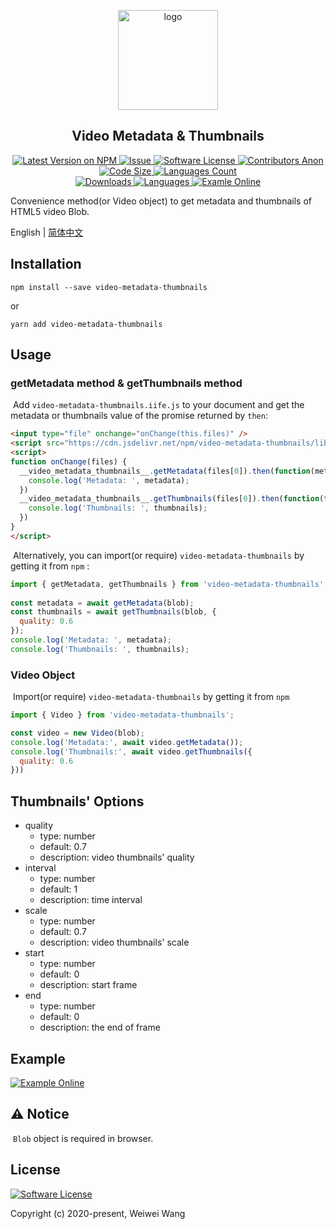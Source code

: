 <p align="center">
  <a href="https://www.ellow.cn/examples/video-metadata-thumbnails/index.html" target="_blank">
    <img width="160" src="https://raw.githubusercontent.com/wangweiwei/video-metadata-thumbnails/master/examples/video.png" alt="logo">
  </a>
</p>

<h2 align="center">Video Metadata & Thumbnails</h2>

<p align="center">
  <a href="https://npmjs.com/package/video-metadata-thumbnails" rel="nofollow">
    <img alt="Latest Version on NPM" src="https://img.shields.io/npm/v/video-metadata-thumbnails" style="max-width:100%;">
  </a>
  <a href="https://github.com/wangweiwei/video-metadata-thumbnails/issues">
    <img alt="Issue" src="https://img.shields.io/badge/-help--wanted-brightgreen" style="max-width:100%;">
  </a>
  <a href="https://github.com/wangweiwei/video-metadata-thumbnails/blob/master/LICENSE">
    <img alt="Software License" src="https://img.shields.io/npm/l/video-metadata-thumbnails" style="max-width:100%;">
  </a>
  <a href="https://github.com/wangweiwei/video-metadata-thumbnails">
    <img alt="Contributors Anon" src="https://img.shields.io/github/contributors-anon/wangweiwei/video-metadata-thumbnails" style="max-width:100%;">
  </a>
  <a href="https://github.com/wangweiwei/video-metadata-thumbnails">
    <img alt="Code Size" src="https://img.shields.io/github/languages/code-size/wangweiwei/video-metadata-thumbnails" style="max-width:100%;">
  </a>
  <a href="https://github.com/wangweiwei/video-metadata-thumbnails">
    <img alt="Languages Count" src="https://img.shields.io/github/languages/count/wangweiwei/video-metadata-thumbnails" style="max-width:100%;">
  </a>
  <br/>
  <a href="https://npmjs.com/package/video-metadata-thumbnails" >
    <img alt="Downloads" src="https://img.shields.io/npm/dt/video-metadata-thumbnails.svg" style="max-width:100%;">
  </a>
  <a href="https://github.com/wangweiwei/video-metadata-thumbnails">
    <img alt="Languages" src="https://img.shields.io/github/languages/top/wangweiwei/video-metadata-thumbnails" style="max-width:100%;">
  </a>
  <a href="https://www.ellow.cn/examples/video-metadata-thumbnails/index.html" rel="nofollow">
    <img alt="Examle Online" src="https://img.shields.io/badge/-Example--Online-blue" style="max-width:100%;">
  </a>
</p>

Convenience method(or Video object) to get metadata and thumbnails of HTML5 video Blob.

English | [简体中文](https://github.com/wangweiwei/video-metadata-thumbnails/blob/master/README.zh.md)

## **Installation**

```shell
npm install --save video-metadata-thumbnails
```

or

```
yarn add video-metadata-thumbnails
```

## **Usage**

### getMetadata method &  getThumbnails method

​	Add `video-metadata-thumbnails.iife.js` to your document and get the metadata or thumbnails value of the promise returned by `then`:

```html
<input type="file" onchange="onChange(this.files)" />
<script src="https://cdn.jsdelivr.net/npm/video-metadata-thumbnails/lib/video-metadata-thumbnails.iife.js"></script>
<script>
function onChange(files) {
  __video_metadata_thumbnails__.getMetadata(files[0]).then(function(metadata) {
    console.log('Metadata: ', metadata);
  })
  __video_metadata_thumbnails__.getThumbnails(files[0]).then(function(thumbnails) {
    console.log('Thumbnails: ', thumbnails);
  })
}
</script>
```

​	Alternatively, you can import(or require) `video-metadata-thumbnails` by getting it from `npm` :

```javascript
import { getMetadata, getThumbnails } from 'video-metadata-thumbnails';
  
const metadata = await getMetadata(blob);
const thumbnails = await getThumbnails(blob, {
  quality: 0.6
});
console.log('Metadata: ', metadata);
console.log('Thumbnails: ', thumbnails);
```
### Video Object

​	Import(or require) `video-metadata-thumbnails` by getting it from `npm`

```      javascript
import { Video } from 'video-metadata-thumbnails';

const video = new Video(blob);
console.log('Metadata:', await video.getMetadata());
console.log('Thumbnails:', await video.getThumbnails({
  quality: 0.6
}))
```

## **Thumbnails' Options**

* quality
  * type: number
  * default: 0.7
  * description: video thumbnails' quality
* interval
  * type: number
  * default: 1
  * description: time interval
* scale
  * type: number
  * default: 0.7
  * description: video thumbnails' scale
* start
  * type: number
  * default: 0
  * description: start frame
* end
  * type: number
  * default: 0
  * description: the end of frame

## **Example**

[![Example Online](https://img.shields.io/badge/-Example--Online-blue?style=for-the-badge&logo=internet-explorer)](https://www.ellow.cn/examples/video-metadata-thumbnails/index.html)

## **⚠️  Notice**

​	`Blob` object is required in browser.


## **License**
[![Software License](https://img.shields.io/badge/license-MIT-brightgreen.svg?style=flat-square)](https://github.com/wangweiwei/video-metadata-thumbnails/blob/master/LICENSE)

Copyright (c) 2020-present, Weiwei Wang 
